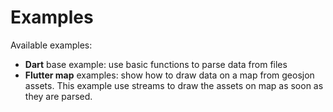 # Examples

Available examples:

- **Dart** base example: use basic functions to parse data from files
- **Flutter map** examples: show how to draw data on a map from geosjon assets. This example use streams to draw the assets on map as soon as they are parsed.
